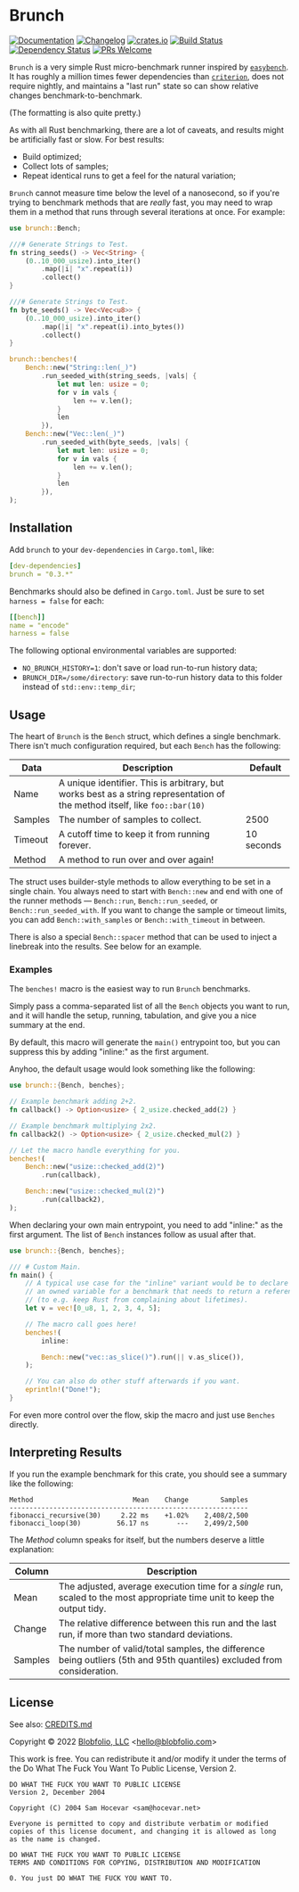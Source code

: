 # Brunch

[![Documentation](https://docs.rs/brunch/badge.svg)](https://docs.rs/brunch/)
[![Changelog](https://img.shields.io/crates/v/brunch.svg?label=Changelog&color=9cf)](https://github.com/Blobfolio/brunch/blob/master/CHANGELOG.md)
[![crates.io](https://img.shields.io/crates/v/brunch.svg)](https://crates.io/crates/brunch)
[![Build Status](https://github.com/Blobfolio/brunch/workflows/Build/badge.svg)](https://github.com/Blobfolio/brunch/actions)
[![Dependency Status](https://deps.rs/repo/github/blobfolio/brunch/status.svg)](https://deps.rs/repo/github/blobfolio/brunch)
[![PRs Welcome](https://img.shields.io/badge/PRs-welcome-brightgreen.svg?style=flat-square)](https://github.com/Blobfolio/brunch)



`Brunch` is a very simple Rust micro-benchmark runner inspired by [`easybench`](https://crates.io/crates/easybench). It has roughly a million times fewer dependencies than [`criterion`](https://crates.io/crates/criterion), does not require nightly, and maintains a "last run" state so can show relative changes benchmark-to-benchmark.

(The formatting is also quite pretty.)

As with all Rust benchmarking, there are a lot of caveats, and results might be artificially fast or slow. For best results:
* Build optimized;
* Collect lots of samples;
* Repeat identical runs to get a feel for the natural variation;

`Brunch` cannot measure time below the level of a nanosecond, so if you're trying to benchmark methods that are _really_ fast, you may need to wrap them in a method that runs through several iterations at once. For example:

```rust
use brunch::Bench;

///# Generate Strings to Test.
fn string_seeds() -> Vec<String> {
    (0..10_000_usize).into_iter()
        .map(|i| "x".repeat(i))
        .collect()
}

///# Generate Strings to Test.
fn byte_seeds() -> Vec<Vec<u8>> {
    (0..10_000_usize).into_iter()
        .map(|i| "x".repeat(i).into_bytes())
        .collect()
}

brunch::benches!(
    Bench::new("String::len(_)")
        .run_seeded_with(string_seeds, |vals| {
            let mut len: usize = 0;
            for v in vals {
                len += v.len();
            }
            len
        }),
    Bench::new("Vec::len(_)")
        .run_seeded_with(byte_seeds, |vals| {
            let mut len: usize = 0;
            for v in vals {
                len += v.len();
            }
            len
        }),
);
```



## Installation

Add `brunch` to your `dev-dependencies` in `Cargo.toml`, like:

```yaml
[dev-dependencies]
brunch = "0.3.*"
```

Benchmarks should also be defined in `Cargo.toml`. Just be sure to set `harness = false` for each:

```yaml
[[bench]]
name = "encode"
harness = false
```

The following optional environmental variables are supported:

* `NO_BRUNCH_HISTORY=1`: don't save or load run-to-run history data;
* `BRUNCH_DIR=/some/directory`: save run-to-run history data to this folder instead of `std::env::temp_dir`;



## Usage

The heart of `Brunch` is the `Bench` struct, which defines a single benchmark. There isn't much configuration required, but each `Bench` has the following:

| Data | Description | Default |
| ---- | ----------- | ------- |
| Name | A unique identifier. This is arbitrary, but works best as a string representation of the method itself, like `foo::bar(10)` | |
| Samples | The number of samples to collect. | 2500 |
| Timeout | A cutoff time to keep it from running forever. | 10 seconds |
| Method | A method to run over and over again! | |

The struct uses builder-style methods to allow everything to be set in a single chain. You always need to start with `Bench::new` and end with one of the runner methods — `Bench::run`, `Bench::run_seeded`, or `Bench::run_seeded_with`. If you want to change the sample or timeout limits, you can add `Bench::with_samples` or `Bench::with_timeout` in between.

There is also a special `Bench::spacer` method that can be used to inject a linebreak into the results. See below for an example.

### Examples

The `benches!` macro is the easiest way to run `Brunch` benchmarks.

Simply pass a comma-separated list of all the `Bench` objects you want to run, and it will handle the setup, running, tabulation, and give you a nice summary at the end.

By default, this macro will generate the `main()` entrypoint too, but you can suppress this by adding "inline:" as the first argument.

Anyhoo, the default usage would look something like the following:

```rust
use brunch::{Bench, benches};

// Example benchmark adding 2+2.
fn callback() -> Option<usize> { 2_usize.checked_add(2) }

// Example benchmark multiplying 2x2.
fn callback2() -> Option<usize> { 2_usize.checked_mul(2) }

// Let the macro handle everything for you.
benches!(
    Bench::new("usize::checked_add(2)")
        .run(callback),

    Bench::new("usize::checked_mul(2)")
        .run(callback2),
);
```

When declaring your own main entrypoint, you need to add "inline:" as the first argument. The list of `Bench` instances follow as usual after that.

```rust
use brunch::{Bench, benches};

/// # Custom Main.
fn main() {
    // A typical use case for the "inline" variant would be to declare
    // an owned variable for a benchmark that needs to return a reference
    // (to e.g. keep Rust from complaining about lifetimes).
    let v = vec![0_u8, 1, 2, 3, 4, 5];

    // The macro call goes here!
    benches!(
        inline:

        Bench::new("vec::as_slice()").run(|| v.as_slice()),
    );

    // You can also do other stuff afterwards if you want.
    eprintln!("Done!");
}
```

For even more control over the flow, skip the macro and just use `Benches` directly.



## Interpreting Results

If you run the example benchmark for this crate, you should see a summary like the following:

```text
Method                         Mean    Change        Samples
------------------------------------------------------------
fibonacci_recursive(30)     2.22 ms    +1.02%    2,408/2,500
fibonacci_loop(30)         56.17 ns       ---    2,499/2,500
```

The _Method_ column speaks for itself, but the numbers deserve a little explanation:

| Column | Description |
| ------ | ----------- |
| Mean | The adjusted, average execution time for a _single_ run, scaled to the most appropriate time unit to keep the output tidy. |
| Change | The relative difference between this run and the last run, if more than two standard deviations. |
| Samples | The number of valid/total samples, the difference being outliers (5th and 95th quantiles) excluded from consideration. |



## License

See also: [CREDITS.md](CREDITS.md)

Copyright © 2022 [Blobfolio, LLC](https://blobfolio.com) &lt;hello@blobfolio.com&gt;

This work is free. You can redistribute it and/or modify it under the terms of the Do What The Fuck You Want To Public License, Version 2.

    DO WHAT THE FUCK YOU WANT TO PUBLIC LICENSE
    Version 2, December 2004
    
    Copyright (C) 2004 Sam Hocevar <sam@hocevar.net>
    
    Everyone is permitted to copy and distribute verbatim or modified
    copies of this license document, and changing it is allowed as long
    as the name is changed.
    
    DO WHAT THE FUCK YOU WANT TO PUBLIC LICENSE
    TERMS AND CONDITIONS FOR COPYING, DISTRIBUTION AND MODIFICATION
    
    0. You just DO WHAT THE FUCK YOU WANT TO.
